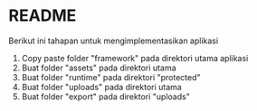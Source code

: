 README
=======
Berikut ini tahapan untuk mengimplementasikan aplikasi
1. Copy paste folder "framework" pada direktori utama aplikasi
2. Buat folder "assets" pada direktori utama
3. Buat folder "runtime" pada direktori "protected"
4. Buat folder "uploads" pada direktori utama
5. Buat folder "export" pada direktori "uploads"